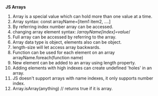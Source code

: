 **JS Arrays**

1. Array is a special value which can hold more than one value at a time.
2. Array syntax: const arrayName=[item1 item2, ....]
3. By referring index number array can be accessed.
4. changing array element syntax: /_arrayName[index]=value_/
5. Full array can be accessed by referring to the array.
6. Array data type is object, elements also can be object.
7. length-size will let access array backwards.
8. Function can be used for each element on an array arrayName.foreach(function
   name)
9. New element can be added to an array using length property.
10. Adding elements with high indexes can create undefined 'holes' in an array.
11. JS doesn't support arrays with name indexes, it only supports number index.
12. Array.isArray(anything) // returns true if it is array.
